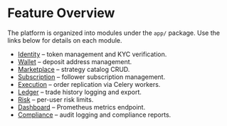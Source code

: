 # Feature Overview

The platform is organized into modules under the `app/` package. Use the links below for details on each module.

- [Identity](modules/identity.md) – token management and KYC verification.
- [Wallet](modules/wallet.md) – deposit address management.
- [Marketplace](modules/marketplace.md) – strategy catalog CRUD.
- [Subscription](modules/subscription.md) – follower subscription management.
- [Execution](modules/execution.md) – order replication via Celery workers.
- [Ledger](modules/ledger.md) – trade history logging and export.
- [Risk](modules/risk.md) – per-user risk limits.
- [Dashboard](modules/dashboard.md) – Prometheus metrics endpoint.
- [Compliance](modules/compliance.md) – audit logging and compliance reports.
